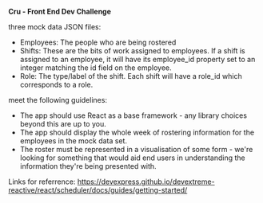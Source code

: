 **Cru - Front End Dev Challenge**

three mock data JSON files:

- Employees: The people who are being rostered
- Shifts: These are the bits of work assigned to employees. If a shift is assigned to an employee, it will have its employee_id property set to an integer matching the id field on the employee.
- Role: The type/label of the shift. Each shift will have a role_id which corresponds to a role.

meet the following guidelines:

- The app should use React as a base framework - any library choices beyond this are up to you.
- The app should display the whole week of rostering information for the employees in the mock data set.
- The roster must be represented in a visualisation of some form - we're looking for something that would aid end users in understanding the information they're being presented with.

Links for referrence:
https://devexpress.github.io/devextreme-reactive/react/scheduler/docs/guides/getting-started/
